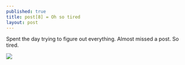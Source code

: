 ```yaml
---
published: true
title: post[8] = Oh so tired
layout: post
---
```

Spent the day trying to figure out everything. Almost missed a post. So tired. 

<img src="https://images.duckduckgo.com/iu/?u=http%3A%2F%2Fwpmedia.o.canada.com%2F2013%2F05%2Fkitten.gif&f=1"/>